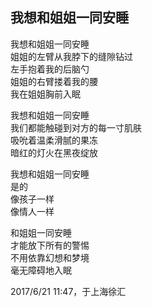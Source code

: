 ## 我想和姐姐一同安睡

我想和姐姐一同安睡<br>
姐姐的左臂从我脖下的缝隙钻过<br>
左手抱着我的后脑勺<br>
姐姐的右臂搂着我的腰<br>
我在姐姐胸前入眠<br>

我想和姐姐一同安睡<br>
我们都能触碰到对方的每一寸肌肤<br>
吸吮着温柔滑腻的果冻<br>
暗红的灯火在黑夜绽放<br>

我想和姐姐一同安睡<br>
是的<br>
像孩子一样<br>
像情人一样<br>

和姐姐一同安睡<br>
才能放下所有的警惕<br>
不用依靠幻想和梦境<br>
毫无障碍地入眠<br>

2017/6/21 11:47，于上海徐汇
